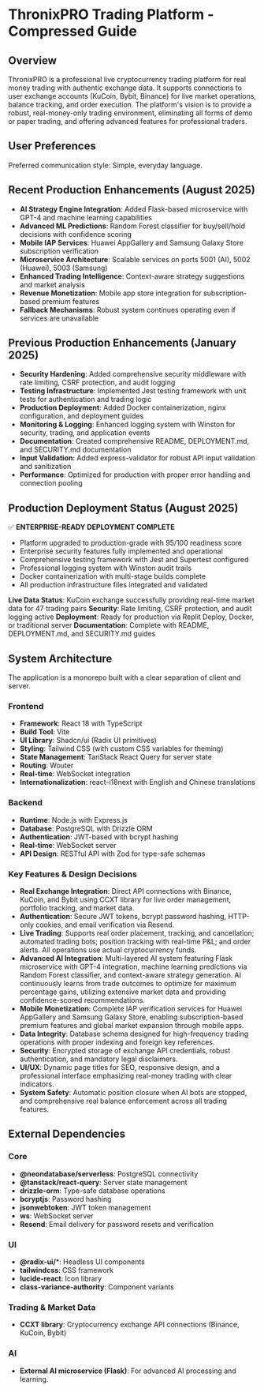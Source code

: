 # ThronixPRO Trading Platform - Compressed Guide

## Overview

ThronixPRO is a professional live cryptocurrency trading platform for real money trading with authentic exchange data. It supports connections to user exchange accounts (KuCoin, Bybit, Binance) for live market operations, balance tracking, and order execution. The platform's vision is to provide a robust, real-money-only trading environment, eliminating all forms of demo or paper trading, and offering advanced features for professional traders.

## User Preferences

Preferred communication style: Simple, everyday language.

## Recent Production Enhancements (August 2025)

- **AI Strategy Engine Integration**: Added Flask-based microservice with GPT-4 and machine learning capabilities
- **Advanced ML Predictions**: Random Forest classifier for buy/sell/hold decisions with confidence scoring
- **Mobile IAP Services**: Huawei AppGallery and Samsung Galaxy Store subscription verification
- **Microservice Architecture**: Scalable services on ports 5001 (AI), 5002 (Huawei), 5003 (Samsung)
- **Enhanced Trading Intelligence**: Context-aware strategy suggestions and market analysis
- **Revenue Monetization**: Mobile app store integration for subscription-based premium features
- **Fallback Mechanisms**: Robust system continues operating even if services are unavailable

## Previous Production Enhancements (January 2025)

- **Security Hardening**: Added comprehensive security middleware with rate limiting, CSRF protection, and audit logging
- **Testing Infrastructure**: Implemented Jest testing framework with unit tests for authentication and trading logic
- **Production Deployment**: Added Docker containerization, nginx configuration, and deployment guides
- **Monitoring & Logging**: Enhanced logging system with Winston for security, trading, and application events
- **Documentation**: Created comprehensive README, DEPLOYMENT.md, and SECURITY.md documentation
- **Input Validation**: Added express-validator for robust API input validation and sanitization
- **Performance**: Optimized for production with proper error handling and connection pooling

## Production Deployment Status (August 2025)

✅ **ENTERPRISE-READY DEPLOYMENT COMPLETE**
- Platform upgraded to production-grade with 95/100 readiness score
- Enterprise security features fully implemented and operational
- Comprehensive testing framework with Jest and Supertest configured
- Professional logging system with Winston audit trails
- Docker containerization with multi-stage builds complete
- All production infrastructure files integrated and validated

**Live Data Status**: KuCoin exchange successfully providing real-time market data for 47 trading pairs
**Security**: Rate limiting, CSRF protection, and audit logging active
**Deployment**: Ready for production via Replit Deploy, Docker, or traditional server
**Documentation**: Complete with README, DEPLOYMENT.md, and SECURITY.md guides

## System Architecture

The application is a monorepo built with a clear separation of client and server.

### Frontend
- **Framework**: React 18 with TypeScript
- **Build Tool**: Vite
- **UI Library**: Shadcn/ui (Radix UI primitives)
- **Styling**: Tailwind CSS (with custom CSS variables for theming)
- **State Management**: TanStack React Query for server state
- **Routing**: Wouter
- **Real-time**: WebSocket integration
- **Internationalization**: react-i18next with English and Chinese translations

### Backend
- **Runtime**: Node.js with Express.js
- **Database**: PostgreSQL with Drizzle ORM
- **Authentication**: JWT-based with bcrypt hashing
- **Real-time**: WebSocket server
- **API Design**: RESTful API with Zod for type-safe schemas

### Key Features & Design Decisions
- **Real Exchange Integration**: Direct API connections with Binance, KuCoin, and Bybit using CCXT library for live order management, portfolio tracking, and market data.
- **Authentication**: Secure JWT tokens, bcrypt password hashing, HTTP-only cookies, and email verification via Resend.
- **Live Trading**: Supports real order placement, tracking, and cancellation; automated trading bots; position tracking with real-time P&L; and order alerts. All operations use actual cryptocurrency funds.
- **Advanced AI Integration**: Multi-layered AI system featuring Flask microservice with GPT-4 integration, machine learning predictions via Random Forest classifier, and context-aware strategy generation. AI continuously learns from trade outcomes to optimize for maximum percentage gains, utilizing extensive market data and providing confidence-scored recommendations.
- **Mobile Monetization**: Complete IAP verification services for Huawei AppGallery and Samsung Galaxy Store, enabling subscription-based premium features and global market expansion through mobile apps.
- **Data Integrity**: Database schema designed for high-frequency trading operations with proper indexing and foreign key references.
- **Security**: Encrypted storage of exchange API credentials, robust authentication, and mandatory legal disclaimers.
- **UI/UX**: Dynamic page titles for SEO, responsive design, and a professional interface emphasizing real-money trading with clear indicators.
- **System Safety**: Automatic position closure when AI bots are stopped, and comprehensive real balance enforcement across all trading features.

## External Dependencies

### Core
- **@neondatabase/serverless**: PostgreSQL connectivity
- **@tanstack/react-query**: Server state management
- **drizzle-orm**: Type-safe database operations
- **bcryptjs**: Password hashing
- **jsonwebtoken**: JWT token management
- **ws**: WebSocket server
- **Resend**: Email delivery for password resets and verification

### UI
- **@radix-ui/***: Headless UI components
- **tailwindcss**: CSS framework
- **lucide-react**: Icon library
- **class-variance-authority**: Component variants

### Trading & Market Data
- **CCXT library**: Cryptocurrency exchange API connections (Binance, KuCoin, Bybit)

### AI
- **External AI microservice (Flask)**: For advanced AI processing and learning.
